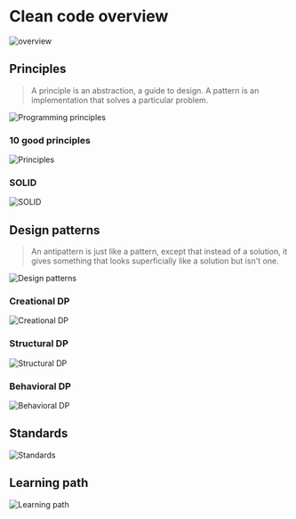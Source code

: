 # Clean code overview

![overview](https://i.pinimg.com/originals/07/eb/7a/07eb7afd82dd111b4c653c7874a87a0c.jpg)

## Principles

> A principle is an abstraction, a guide to design. A pattern is an implementation that solves a particular problem.

![Programming principles](https://i.pinimg.com/originals/43/73/fa/4373fa9a09a4c4eb4e9c2cf1adcd7d4f.jpg)

### 10 good principles 
![Principles](https://i.pinimg.com/originals/5f/08/67/5f0867f8d9311258ce2e75b0929e0f5d.jpg)



### SOLID 

![SOLID](https://i.pinimg.com/originals/94/a7/d7/94a7d7d96fc53ddc9cf08de84bb6074d.jpg)


## Design patterns

> An antipattern is just like a pattern, except that instead of a solution, it gives something that looks superficially like a solution but isn't one.

![Design patterns](https://i.pinimg.com/originals/9c/bb/7c/9cbb7ccf675aff822cfa2eb81cfc6881.png)

### Creational DP

![Creational DP](https://i.pinimg.com/originals/d4/54/3a/d4543a82e6af15d233795d0646bd0357.png)

### Structural DP

![Structural DP](https://i.pinimg.com/originals/6d/56/5c/6d565c3421d0e0970a13b9b94ca91da9.png)

### Behavioral DP

![Behavioral DP](https://i.pinimg.com/originals/8b/77/ca/8b77ca2587f29a3780d71111446e791a.png)


## Standards

![Standards](https://i.pinimg.com/originals/cc/c7/4d/ccc74d56b7763a357ea3638bc053ccc9.jpg)

## Learning path

![Learning path](https://i.pinimg.com/736x/01/43/62/01436286ed5f27b2ec722a3cffe9efce.jpg)